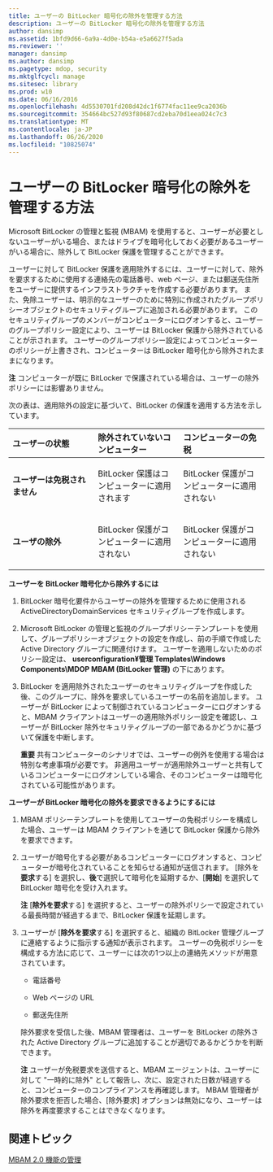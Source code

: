 ```yaml
---
title: ユーザーの BitLocker 暗号化の除外を管理する方法
description: ユーザーの BitLocker 暗号化の除外を管理する方法
author: dansimp
ms.assetid: 1bfd9d66-6a9a-4d0e-b54a-e5a6627f5ada
ms.reviewer: ''
manager: dansimp
ms.author: dansimp
ms.pagetype: mdop, security
ms.mktglfcycl: manage
ms.sitesec: library
ms.prod: w10
ms.date: 06/16/2016
ms.openlocfilehash: 4d5530701fd208d42dc1f6774fac11ee9ca2036b
ms.sourcegitcommit: 354664bc527d93f80687cd2eba70d1eea024c7c3
ms.translationtype: MT
ms.contentlocale: ja-JP
ms.lasthandoff: 06/26/2020
ms.locfileid: "10825074"
---
```

# ユーザーの BitLocker 暗号化の除外を管理する方法


Microsoft BitLocker の管理と監視 (MBAM) を使用すると、ユーザーが必要としないユーザーがいる場合、またはドライブを暗号化しておく必要があるユーザーがいる場合に、除外して BitLocker 保護を管理することができます。

ユーザーに対して BitLocker 保護を適用除外するには、ユーザーに対して、除外を要求するために使用する連絡先の電話番号、web ページ、または郵送先住所をユーザーに提供するインフラストラクチャを作成する必要があります。 また、免除ユーザーは、明示的なユーザーのために特別に作成されたグループポリシーオブジェクトのセキュリティグループに追加される必要があります。 このセキュリティグループのメンバーがコンピューターにログオンすると、ユーザーのグループポリシー設定により、ユーザーは BitLocker 保護から除外されていることが示されます。 ユーザーのグループポリシー設定によってコンピューターのポリシーが上書きされ、コンピューターは BitLocker 暗号化から除外されたままになります。

**注** コンピューターが既に BitLocker で保護されている場合は、ユーザーの除外ポリシーには影響ありません。

 

次の表は、適用除外の設定に基づいて、BitLocker の保護を適用する方法を示しています。

<table>
<colgroup>
<col width="33%" />
<col width="33%" />
<col width="33%" />
</colgroup>
<thead>
<tr class="header">
<th align="left">ユーザーの状態</th>
<th align="left">除外されていないコンピューター</th>
<th align="left">コンピューターの免税</th>
</tr>
</thead>
<tbody>
<tr class="odd">
<td align="left"><p><strong>ユーザーは免税されません</strong></p></td>
<td align="left"><p>BitLocker 保護はコンピューターに適用されます</p></td>
<td align="left"><p>BitLocker 保護がコンピューターに適用されない</p></td>
</tr>
<tr class="even">
<td align="left"><p><strong>ユーザの除外</strong></p></td>
<td align="left"><p>BitLocker 保護がコンピューターに適用されない</p></td>
<td align="left"><p>BitLocker 保護がコンピューターに適用されない</p></td>
</tr>
</tbody>
</table>

 

**ユーザーを BitLocker 暗号化から除外するには**

1.  BitLocker 暗号化要件からユーザーの除外を管理するために使用される ActiveDirectoryDomainServices セキュリティグループを作成します。

2.  Microsoft BitLocker の管理と監視のグループポリシーテンプレートを使用して、グループポリシーオブジェクトの設定を作成し、前の手順で作成した Active Directory グループに関連付けます。 ユーザーを適用しないためのポリシー設定は、 **userconfiguration¥管理 Templates\\Windows Components\\MDOP MBAM (BitLocker 管理)** の下にあります。

3.  BitLocker を適用除外されたユーザーのセキュリティグループを作成した後、このグループに、除外を要求しているユーザーの名前を追加します。 ユーザーが BitLocker によって制御されているコンピューターにログオンすると、MBAM クライアントはユーザーの適用除外ポリシー設定を確認し、ユーザーが BitLocker 除外セキュリティグループの一部であるかどうかに基づいて保護を中断します。

    **重要** 共有コンピューターのシナリオでは、ユーザーの例外を使用する場合は特別な考慮事項が必要です。 非適用ユーザーが適用除外ユーザーと共有しているコンピューターにログオンしている場合、そのコンピューターは暗号化されている可能性があります。

     

**ユーザーが BitLocker 暗号化の除外を要求できるようにするには**

1.  MBAM ポリシーテンプレートを使用してユーザーの免税ポリシーを構成した場合、ユーザーは MBAM クライアントを通じて BitLocker 保護から除外を要求できます。

2.  ユーザーが暗号化する必要があるコンピューターにログオンすると、コンピューターが暗号化されていることを知らせる通知が送信されます。 [除外を**要求**する] を選択し、**後**で選択して暗号化を延期するか、[**開始**] を選択して BitLocker 暗号化を受け入れます。

    **注** [**除外を要求**する] を選択すると、ユーザーの除外ポリシーで設定されている最長時間が経過するまで、BitLocker 保護を延期します。

     

3.  ユーザーが [**除外を要求**する] を選択すると、組織の BitLocker 管理グループに連絡するように指示する通知が表示されます。 ユーザーの免税ポリシーを構成する方法に応じて、ユーザーには次の1つ以上の連絡先メソッドが用意されています。

    -   電話番号

    -   Web ページの URL

    -   郵送先住所

    除外要求を受信した後、MBAM 管理者は、ユーザーを BitLocker の除外された Active Directory グループに追加することが適切であるかどうかを判断できます。

    **注** ユーザーが免税要求を送信すると、MBAM エージェントは、ユーザーに対して "一時的に除外" として報告し、次に、設定された日数が経過すると、コンピューターのコンプライアンスを再確認します。 MBAM 管理者が除外要求を拒否した場合、[除外要求] オプションは無効になり、ユーザーは除外を再度要求することはできなくなります。

     

## 関連トピック


[MBAM 2.0 機能の管理](administering-mbam-20-features-mbam-2.md)

 

 





